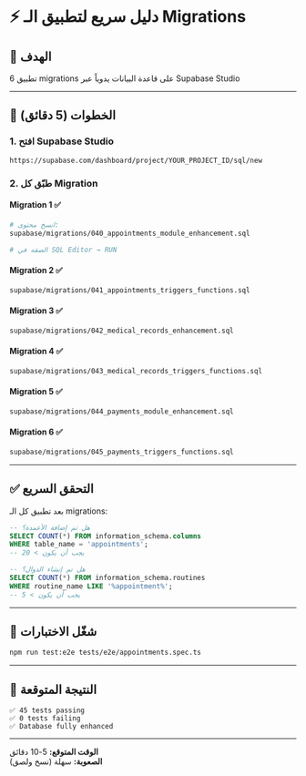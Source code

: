 # ⚡ دليل سريع لتطبيق الـ Migrations

## 🎯 الهدف
تطبيق 6 migrations على قاعدة البيانات يدوياً عبر Supabase Studio

---

## 📝 الخطوات (5 دقائق)

### 1. افتح Supabase Studio
```
https://supabase.com/dashboard/project/YOUR_PROJECT_ID/sql/new
```

### 2. طبّق كل Migration

#### Migration 1 ✅
```bash
# انسخ محتوى:
supabase/migrations/040_appointments_module_enhancement.sql

# الصقه في SQL Editor → RUN
```

#### Migration 2 ✅
```bash
supabase/migrations/041_appointments_triggers_functions.sql
```

#### Migration 3 ✅
```bash
supabase/migrations/042_medical_records_enhancement.sql
```

#### Migration 4 ✅
```bash
supabase/migrations/043_medical_records_triggers_functions.sql
```

#### Migration 5 ✅
```bash
supabase/migrations/044_payments_module_enhancement.sql
```

#### Migration 6 ✅
```bash
supabase/migrations/045_payments_triggers_functions.sql
```

---

## ✅ التحقق السريع

بعد تطبيق كل الـ migrations:

```sql
-- هل تم إضافة الأعمدة؟
SELECT COUNT(*) FROM information_schema.columns 
WHERE table_name = 'appointments';
-- يجب أن يكون > 20

-- هل تم إنشاء الدوال؟
SELECT COUNT(*) FROM information_schema.routines 
WHERE routine_name LIKE '%appointment%';
-- يجب أن يكون > 5
```

---

## 🏃 شغّل الاختبارات

```bash
npm run test:e2e tests/e2e/appointments.spec.ts
```

---

## 🎉 النتيجة المتوقعة

```
✅ 45 tests passing
✅ 0 tests failing
✅ Database fully enhanced
```

---

**الوقت المتوقع:** 5-10 دقائق  
**الصعوبة:** سهلة (نسخ ولصق)
